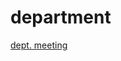 # department

[dept. meeting](http://janboone.github.io/department/department_meeting_Feb_2024.html)

